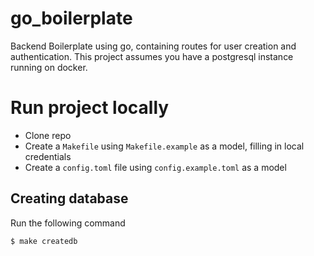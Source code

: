 # go_boilerplate
Backend Boilerplate using go, containing routes for user creation and authentication.
This project assumes you have a postgresql instance running on docker.

# Run project locally

 - Clone repo
 - Create a `Makefile` using `Makefile.example` as a model, filling in local credentials
 - Create a `config.toml` file using `config.example.toml` as a model
 
 ## Creating database
 
 Run the following command
 
 ```bash
 $ make createdb
 ```
